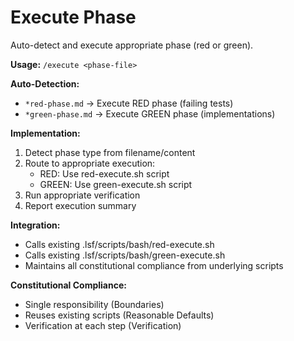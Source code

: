 # Execute Phase

Auto-detect and execute appropriate phase (red or green).

**Usage:** `/execute <phase-file>`

**Auto-Detection:**
- `*red-phase.md` → Execute RED phase (failing tests)
- `*green-phase.md` → Execute GREEN phase (implementations)

**Implementation:**
1. Detect phase type from filename/content
2. Route to appropriate execution:
   - RED: Use red-execute.sh script
   - GREEN: Use green-execute.sh script
3. Run appropriate verification
4. Report execution summary

**Integration:**
- Calls existing .lsf/scripts/bash/red-execute.sh
- Calls existing .lsf/scripts/bash/green-execute.sh
- Maintains all constitutional compliance from underlying scripts

**Constitutional Compliance:**
- Single responsibility (Boundaries)
- Reuses existing scripts (Reasonable Defaults)
- Verification at each step (Verification)